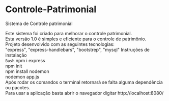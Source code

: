 # Controle-Patrimonial
 Sistema de Controle patrimonial
 
Este sistema foi criado para melhorar o controle patrimonial.  
Esta versão 1.0 é simples e eficiente para o controle de patrimônio.  
Projeto desenvolvido com as seguintes tecnologias:  
"express", "express-handlebars", "bootstrep", "mysql"
Instruções de instalação  
```Bash```
npm i express  
npm init  
npm install nodemon  
nodemon app.js  
Após rodar os comandos o terminal retornará se falta alguma dependência ou pacotes.   
Para usar a aplicação basta abrir o navegador digitar http://localhost:8080/
